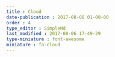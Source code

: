 ```yaml
---
title : Cloud
date-publication : 2017-08-08 01-00-00
order : 4
type_editor : SimpleMd
last_modified : 2017-08-06 17-49-29
type-miniature : font-awesome
miniature : fa-cloud
---
```


